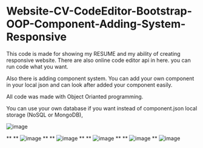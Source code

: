 # Website-CV-CodeEditor-Bootstrap-OOP-Component-Adding-System-Responsive

This code is made  for showing my RESUME and my ability of creating responsive website. There are also online code editor api in here. you can run code what you want.

Also there is adding component system. You can add your own component in your local json and can look  after added your component easily. 

All code was made with Object Orianted programming. 

You can use your own database if you want instead of component.json local storage (NoSQL or MongoDB),

![image](https://user-images.githubusercontent.com/85802866/146637607-f1925f62-04d4-4c94-920e-6ca9749d466b.png)

**
**
![image](https://user-images.githubusercontent.com/85802866/146637621-7b63d926-bd95-460b-83b5-4e3762a2b758.png)
**
**
![image](https://user-images.githubusercontent.com/85802866/146637669-25465dd5-bc13-45c6-a89c-ba79ba4da204.png)
**
**
![image](https://user-images.githubusercontent.com/85802866/146637759-af7ceb15-8ce6-4390-a520-efd81be22313.png)
**
**
![image](https://user-images.githubusercontent.com/85802866/146637833-5898ab40-cbb9-4bf8-9ffc-fb382e371409.png)
**
![image](https://user-images.githubusercontent.com/85802866/146637846-6bb29583-ea70-470e-8b04-1b2609cb4ad7.png)
